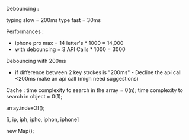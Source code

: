 Debouncing :

typing slow = 200ms
type fast = 30ms


Performances :
- iphone pro max = 14 letter's * 1000 = 14,000
- with debouncing = 3 API Calls * 1000 = 3000


Debouncing with 200ms
- if difference between 2 key strokes is "200ms" - Decline the api call
<200ms make an api call (migh need suggestions)

Cache : 
time complexity to search in the array = 0(n);
time complexity to search in object = 0(1);

array.indexOf();

[i, ip, iph, ipho, iphon, iphone]

new Map();